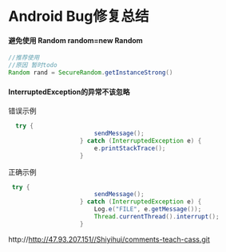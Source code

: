 # Android Bug修复总结



#### 避免使用 Random random=new Random

```java
//推荐使用
//原因 暂时todo
Random rand = SecureRandom.getInstanceStrong()
```



#### InterruptedException的异常不该忽略

错误示例

```java
  try {
                        sendMessage();
                    } catch (InterruptedException e) {
                        e.printStackTrace();
                    }
```

正确示例

```java
 try {
                        sendMessage();
                    } catch (InterruptedException e) {
                        Log.e("FILE", e.getMessage());
                        Thread.currentThread().interrupt();
                    }
```



http://http://47.93.207.151//Shiyihui/comments-teach-cass.git